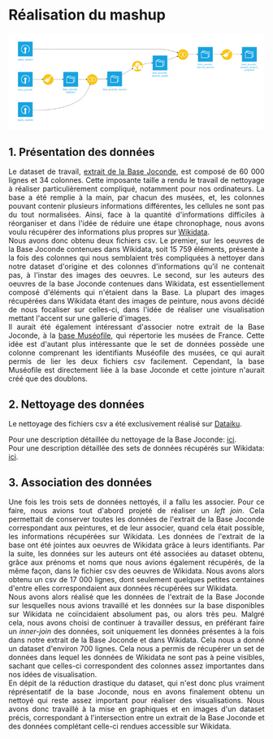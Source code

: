 # Réalisation du mashup

<div align="justify">
  
  <p align="center">
  <img src="../images/FlowDataiku.png" width="800"/>
</p>

## 1. Présentation des données
Le dataset de travail, [extrait de la Base Joconde](https://github.com/Juliettejns/baseJocondeMashup/tree/main/dataset/extraitJoconde/base-joconde-extrait.tar.xz), est composé de 60 000 lignes et 34 colonnes. Cette imposante taille a rendu le travail de nettoyage à réaliser particulièrement compliqué, notamment pour nos ordinateurs. La base a été remplie à la main, par chacun des musées, et, les colonnes pouvant contenir plusieurs informations différentes, les cellules ne sont pas du tout normalisées. Ainsi, face à la quantité d'informations difficiles à réorganiser et dans l'idée de réduire une étape chronophage, nous avons voulu récupérer des informations plus propres sur [Wikidata](https://www.wikidata.org/wiki/Wikidata:Main_Page). </br>
Nous avons donc obtenu deux fichiers csv. Le premier, sur les oeuvres de la Base Joconde contenues dans Wikidata, soit 15 759 éléments, présente à la fois des colonnes qui nous semblaient très compliquées à nettoyer dans notre dataset d'origine et des colonnes d'informations qu'il ne contenait pas, à l'instar des images des oeuvres. Le second, sur les auteurs des oeuvres de la base Joconde contenues dans Wikidata, est essentiellement composé d'éléments qui n'étaient dans la Base. La plupart des images récupérées dans Wikidata étant des images de peinture, nous avons décidé de nous focaliser sur celles-ci, dans l'idée de réaliser une visualisation mettant l'accent sur une gallerie d'images. </br>
Il aurait été également intéressant d'associer notre extrait de la Base Joconde, à la [base Muséofile](https://data.culture.gouv.fr/explore/dataset/musees-de-france-base-museofile/information/), qui répertorie les musées de France. Cette idée est d'autant plus intéressante que le set de données possède une colonne comprenant les identifiants Muséofile des musées, ce qui aurait permis de lier les deux fichiers csv facilement. Cependant, la base Muséofile est directement liée à la base Joconde et cette jointure n'aurait créé que des doublons.
## 2. Nettoyage des données
Le nettoyage des fichiers csv a été exclusivement réalisé sur [Dataiku](https://fr.wikipedia.org/wiki/Dataiku).

Pour une description détaillée du nettoyage de la Base Joconde: [ici](https://github.com/Juliettejns/baseJocondeMashup/tree/main/dataset/extraitJoconde/README.md).</br>
Pour une description détaillée des sets de données récupérés sur Wikidata: [ici](https://github.com/Juliettejns/baseJocondeMashup/tree/main/dataset/wikidataSPARQLRequests/README.md).</br>
## 3. Association des données
Une fois les trois sets de données nettoyés, il a fallu les associer. Pour ce faire, nous avions tout d'abord projeté de réaliser un _left join_. Cela permettait de conserver toutes les données de l'extrait de la Base Joconde correspondant aux peintures, et de leur associer, quand cela était possible, les informations récupérées sur Wikidata. Les données de l'extrait de la base ont été jointes aux oeuvres de Wikidata grâce à leurs identifiants. Par la suite, les données sur les auteurs ont été associées au dataset obtenu, grâce aux prénoms et noms que nous avions également récupérés, de la même façon, dans le fichier csv des oeuvres de Wikidata. Nous avons alors obtenu un csv de 17 000 lignes, dont seulement quelques petites centaines d'entre elles correspondaient aux données récupérées sur Wikidata.</br>
Nous avons alors réalisé que les données de l'extrait de la Base Joconde sur lesquelles nous avions travaillé et les données sur la base disponibles sur Wikidata ne coïncidaient absolument pas, ou alors très peu. Malgré cela, nous avons choisi de continuer à travailler dessus, en préférant faire un _inner-join_ des données, soit uniquement les données présentes à la fois dans notre extrait de la Base Joconde et dans Wikidata. Cela nous a donné un dataset d'environ 700 lignes. Cela nous a permis de récupérer un set de données dans lequel les données de Wikidata ne sont pas à peine visibles, sachant que celles-ci correspondent des colonnes assez importantes dans nos idées de visualisation. </br>
En dépit de la réduction drastique du dataset, qui n'est donc plus vraiment réprésentatif de la base Joconde, nous en avons finalement obtenu un nettoyé qui reste assez important pour réaliser des visualisations. Nous avons donc travaillé à la mise en graphiques et en images d'un dataset précis, correspondant à l'intersection entre un extrait de la Base Joconde et des données complétant celle-ci rendues accessible sur Wikidata. 

</div>
